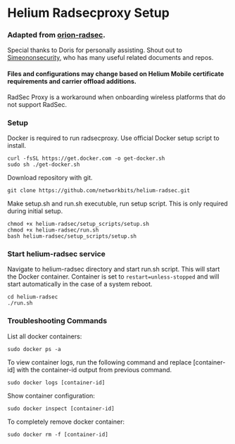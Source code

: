 # Helium Radsecproxy Setup

### Adapted from [orion-radsec](https://github.com/google-area120/orion-radsec).
 
Special thanks to Doris for personally assisting. Shout out to [Simeononsecurity](https://github.com/simeononsecurity), who has many useful related documents and repos.


#### Files and configurations may change based on Helium Mobile certificate requirements and carrier offload additions.

RadSec Proxy is a workaround when onboarding wireless platforms that do not support RadSec.

### Setup

Docker is required to run radsecproxy. Use official Docker setup script to install.

```
curl -fsSL https://get.docker.com -o get-docker.sh
sudo sh ./get-docker.sh
 ```

Download repository with git.

```
git clone https://github.com/networkbits/helium-radsec.git
```



Make setup.sh and run.sh executuble, run setup script. This is only required during initial setup.

```
chmod +x helium-radsec/setup_scripts/setup.sh
chmod +x helium-radsec/run.sh
bash helium-radsec/setup_scripts/setup.sh
```

### Start helium-radsec service

Navigate to helium-radsec directory and start run.sh script. This will start the Docker container. Container is set to ``restart=unless-stopped`` and will start automatically in the case of a system reboot.

```
cd helium-radsec
./run.sh
```

### Troubleshooting Commands

List all docker containers:

``
sudo docker ps -a
``

To view container logs, run the following command and replace [container-id] with the container-id output from previous command.

``
sudo docker logs [container-id]
``

Show container configuration:

``
sudo docker inspect [container-id]
``

To completely remove docker container:

``
sudo docker rm -f [container-id]
``
